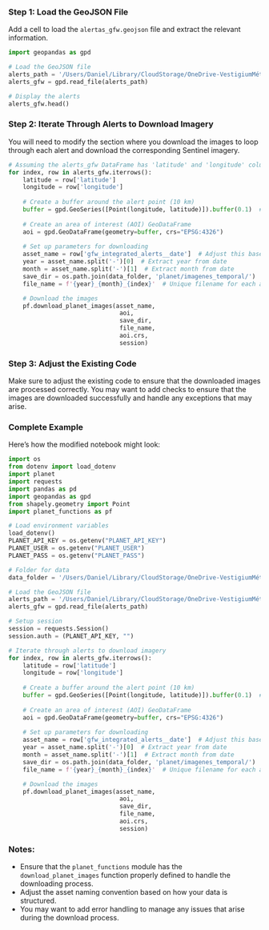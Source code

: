 ### Step 1: Load the GeoJSON File

Add a cell to load the `alertas_gfw.geojson` file and extract the relevant information.

```python
import geopandas as gpd

# Load the GeoJSON file
alerts_path = '/Users/Daniel/Library/CloudStorage/OneDrive-VestigiumMétodosMixtosAplicadosSAS/MMC - General - SDP - Monitoreo de Bosques/monitoreo_bosques/temp_data/alertas_gfw.geojson'
alerts_gfw = gpd.read_file(alerts_path)

# Display the alerts
alerts_gfw.head()
```

### Step 2: Iterate Through Alerts to Download Imagery

You will need to modify the section where you download the images to loop through each alert and download the corresponding Sentinel imagery.

```python
# Assuming the alerts_gfw DataFrame has 'latitude' and 'longitude' columns
for index, row in alerts_gfw.iterrows():
    latitude = row['latitude']
    longitude = row['longitude']
    
    # Create a buffer around the alert point (10 km)
    buffer = gpd.GeoSeries([Point(longitude, latitude)]).buffer(0.1)  # 0.1 degrees ~ 10 km
    
    # Create an area of interest (AOI) GeoDataFrame
    aoi = gpd.GeoDataFrame(geometry=buffer, crs="EPSG:4326")
    
    # Set up parameters for downloading
    asset_name = row['gfw_integrated_alerts__date']  # Adjust this based on your asset naming convention
    year = asset_name.split('-')[0]  # Extract year from date
    month = asset_name.split('-')[1]  # Extract month from date
    save_dir = os.path.join(data_folder, 'planet/imagenes_temporal/')
    file_name = f'{year}_{month}_{index}'  # Unique filename for each alert

    # Download the images
    pf.download_planet_images(asset_name, 
                               aoi, 
                               save_dir, 
                               file_name, 
                               aoi.crs, 
                               session)
```

### Step 3: Adjust the Existing Code

Make sure to adjust the existing code to ensure that the downloaded images are processed correctly. You may want to add checks to ensure that the images are downloaded successfully and handle any exceptions that may arise.

### Complete Example

Here’s how the modified notebook might look:

```python
import os
from dotenv import load_dotenv
import planet
import requests
import pandas as pd
import geopandas as gpd
from shapely.geometry import Point
import planet_functions as pf

# Load environment variables
load_dotenv()
PLANET_API_KEY = os.getenv("PLANET_API_KEY")
PLANET_USER = os.getenv("PLANET_USER")
PLANET_PASS = os.getenv("PLANET_PASS")

# Folder for data
data_folder = '/Users/Daniel/Library/CloudStorage/OneDrive-VestigiumMétodosMixtosAplicadosSAS/geoinfo/Colombia/Bogotá/bosques_bogota'

# Load the GeoJSON file
alerts_path = '/Users/Daniel/Library/CloudStorage/OneDrive-VestigiumMétodosMixtosAplicadosSAS/MMC - General - SDP - Monitoreo de Bosques/monitoreo_bosques/temp_data/alertas_gfw.geojson'
alerts_gfw = gpd.read_file(alerts_path)

# Setup session
session = requests.Session()
session.auth = (PLANET_API_KEY, "")

# Iterate through alerts to download imagery
for index, row in alerts_gfw.iterrows():
    latitude = row['latitude']
    longitude = row['longitude']
    
    # Create a buffer around the alert point (10 km)
    buffer = gpd.GeoSeries([Point(longitude, latitude)]).buffer(0.1)  # 0.1 degrees ~ 10 km
    
    # Create an area of interest (AOI) GeoDataFrame
    aoi = gpd.GeoDataFrame(geometry=buffer, crs="EPSG:4326")
    
    # Set up parameters for downloading
    asset_name = row['gfw_integrated_alerts__date']  # Adjust this based on your asset naming convention
    year = asset_name.split('-')[0]  # Extract year from date
    month = asset_name.split('-')[1]  # Extract month from date
    save_dir = os.path.join(data_folder, 'planet/imagenes_temporal/')
    file_name = f'{year}_{month}_{index}'  # Unique filename for each alert

    # Download the images
    pf.download_planet_images(asset_name, 
                               aoi, 
                               save_dir, 
                               file_name, 
                               aoi.crs, 
                               session)
```

### Notes:
- Ensure that the `planet_functions` module has the `download_planet_images` function properly defined to handle the downloading process.
- Adjust the asset naming convention based on how your data is structured.
- You may want to add error handling to manage any issues that arise during the download process.